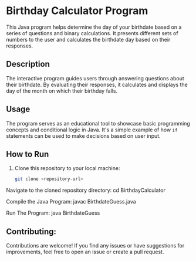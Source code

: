 
# Birthday Calculator Program

This Java program helps determine the day of your birthdate based on a series of questions and binary calculations. It presents different sets of numbers to the user and calculates the birthdate day based on their responses.

## Description

The interactive program guides users through answering questions about their birthdate. By evaluating their responses, it calculates and displays the day of the month on which their birthday falls.

## Usage

The program serves as an educational tool to showcase basic programming concepts and conditional logic in Java. It's a simple example of how `if` statements can be used to make decisions based on user input.

## How to Run

1. Clone this repository to your local machine:
   ```bash
   git clone <repository-url>
   
Navigate to the cloned repository directory:
cd BirthdayCalculator

Compile the Java Program:
javac BirthdateGuess.java

Run The Program:
java BirthdateGuess


## Contributing:
Contributions are welcome! If you find any issues or have suggestions for improvements, feel free to open an issue or create a pull request.








